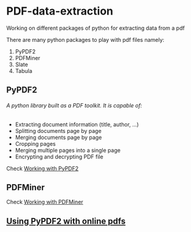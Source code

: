 # PDF-data-extraction
Working on different packages of python for extracting data from a pdf

There are many python packages to play with pdf files namely:
1. PyPDF2
2. PDFMiner
3. Slate
4. Tabula

## PyPDF2
###### A python library built as a PDF toolkit. It is capable of:
- Extracting document information (title, author, …)
- Splitting documents page by page
- Merging documents page by page
- Cropping pages
- Merging multiple pages into a single page
- Encrypting and decrypting PDF file

Check [Working with PyPDF2](https://github.com/nikipr1999/PDF-data-extraction/blob/master/PyPDF2.ipynb)

## PDFMiner
Check [Working with PDFMiner](https://github.com/nikipr1999/PDF-data-extraction/blob/master/PDFMiner.ipynb)

## [Using PyPDF2 with online pdfs](https://github.com/nikipr1999/PDF-data-extraction/blob/master/data-extracter-utility/main.py)
